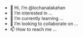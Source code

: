 - 👋 Hi, I’m @lochanalakahan
- 👀 I’m interested in ...
- 🌱 I’m currently learning ...
- 💞️ I’m looking to collaborate on ...
- 📫 How to reach me ...

<!---
lochanalakahan/lochanalakahan is a ✨ special ✨ repository because its `README.md` (this file) appears on your GitHub profile.
You can click the Preview link to take a look at your changes.
--->
